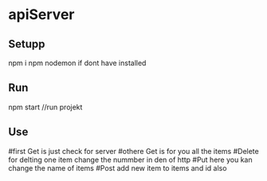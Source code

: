 # apiServer

## Setupp
npm i 
npm nodemon if dont have installed 

## Run
npm start //run projekt

## Use
#first Get
is just check for server 
#othere Get 
is for you all the items 
#Delete 
for delting one item change the nummber in den of http
#Put 
here you kan change the name of items
#Post
add new item to items and id also 
